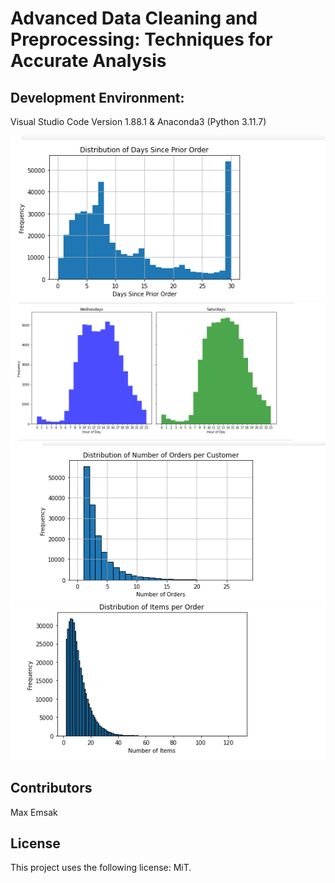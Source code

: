 # Advanced Data Cleaning and Preprocessing: Techniques for Accurate Analysis

## <strong> Development Environment: </strong> ## 
Visual Studio Code Version 1.88.1 & Anaconda3 (Python 3.11.7)


![]()<img width="723" alt="image" src="https://github.com/matthew813709/Gitimages/blob/1c42f907aa65c38488ac735b3f995273745cdbd2/Screenshot%202024-05-23%20170914.png">
![]()<img width="723" alt="image" src="https://github.com/matthew813709/Gitimages/blob/1c42f907aa65c38488ac735b3f995273745cdbd2/Screenshot%202024-05-23%20170924.png">
![]()<img width="723" alt="image" src="https://github.com/matthew813709/Gitimages/blob/1c42f907aa65c38488ac735b3f995273745cdbd2/Screenshot%202024-05-23%20170933.png">
![]()<img width="723" alt="image" src="https://github.com/matthew813709/Gitimages/blob/1c42f907aa65c38488ac735b3f995273745cdbd2/Screenshot%202024-05-23%20170941.png">

## <strong> Contributors </strong> ##
Max Emsak

## <strong> License </strong> ##
This project uses the following license: MiT.
